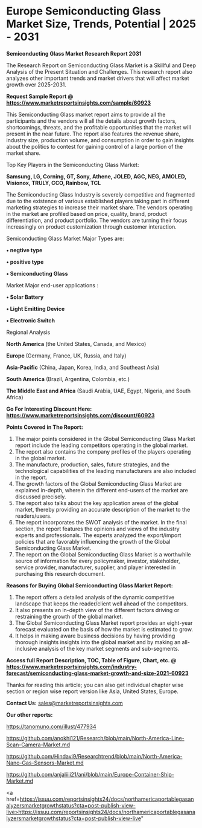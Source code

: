  # Europe Semiconducting Glass Market Size, Trends, Potential | 2025 - 2031

<strong>Semiconducting Glass Market Research Report 2031</strong>

The Research Report on Semiconducting Glass Market is a Skillful and Deep Analysis of the Present Situation and Challenges. This research report also analyzes other important trends and market drivers that will affect market growth over 2025-2031.

<strong>Request Sample Report @ <a href=https://www.marketreportsinsights.com/sample/60923>https://www.marketreportsinsights.com/sample/60923</a></strong>

This Semiconducting Glass market report aims to provide all the participants and the vendors will all the details about growth factors, shortcomings, threats, and the profitable opportunities that the market will present in the near future. The report also features the revenue share, industry size, production volume, and consumption in order to gain insights about the politics to contest for gaining control of a large portion of the market share.

Top Key Players in the Semiconducting Glass Market:

<strong>Samsung, LG, Corning, GT, Sony, Athene, JOLED, AGC, NEG, AMOLED, Visionox, TRULY, CCO, Rainbow, TCL</strong>

The Semiconducting Glass Industry is severely competitive and fragmented due to the existence of various established players taking part in different marketing strategies to increase their market share. The vendors operating in the market are profiled based on price, quality, brand, product differentiation, and product portfolio. The vendors are turning their focus increasingly on product customization through customer interaction.

Semiconducting Glass Market Major Types are:

<strong>• negtive type

• positive type

• Semiconducting Glass</strong>

Market Major end-user applications :

<strong>• Solar Battery

• Light Emitting Device

• Electronic Switch</strong>

Regional Analysis

</u><strong><b>North America</b></strong> (the United States, Canada, and Mexico)

<strong><b>Europe </b></strong>(Germany, France, UK, Russia, and Italy)

<strong><b>Asia-Pacific</b></strong> (China, Japan, Korea, India, and Southeast Asia)

<strong><b>South America</b></strong> (Brazil, Argentina, Colombia, etc.)

<strong><b>The Middle East and Africa</b></strong> (Saudi Arabia, UAE, Egypt, Nigeria, and South Africa)

<strong>Go For Interesting Discount Here: <a href=https://www.marketreportsinsights.com/discount/60923>https://www.marketreportsinsights.com/discount/60923</a></strong>

<strong>Points Covered in The Report:</strong>
<ol>
  <li>The major points considered in the Global Semiconducting Glass Market report include the leading competitors operating in the global market.</li>
  <li>The report also contains the company profiles of the players operating in the global market.</li>
  <li>The manufacture, production, sales, future strategies, and the technological capabilities of the leading manufacturers are also included in the report.</li>
  <li>The growth factors of the Global Semiconducting Glass Market are explained in-depth, wherein the different end-users of the market are discussed precisely.</li>
  <li>The report also talks about the key application areas of the global market, thereby providing an accurate description of the market to the readers/users.</li>
  <li>The report incorporates the SWOT analysis of the market. In the final section, the report features the opinions and views of the industry experts and professionals. The experts analyzed the export/import policies that are favorably influencing the growth of the Global Semiconducting Glass Market.</li>
  <li>The report on the Global Semiconducting Glass Market is a worthwhile source of information for every policymaker, investor, stakeholder, service provider, manufacturer, supplier, and player interested in purchasing this research document.</li>
</ol>
<strong>Reasons for Buying Global Semiconducting Glass Market Report:</strong>

<ol>
  <li>The report offers a detailed analysis of the dynamic competitive landscape that keeps the reader/client well ahead of the competitors.</li>
  <li>It also presents an in-depth view of the different factors driving or restraining the growth of the global market.</li>
  <li>The Global Semiconducting Glass Market report provides an eight-year forecast evaluated on the basis of how the market is estimated to grow.</li>
  <li>It helps in making aware business decisions by having providing thorough insights insights into the global market and by making an all-inclusive analysis of the key market segments and sub-segments.</li>
</ol>
<strong>Access full Report Description, TOC, Table of Figure, Chart, etc. @ <a href=https://www.marketreportsinsights.com/industry-forecast/semiconducting-glass-market-growth-and-size-2021-60923>https://www.marketreportsinsights.com/industry-forecast/semiconducting-glass-market-growth-and-size-2021-60923</a></strong>


Thanks for reading this article; you can also get individual chapter wise section or region wise report version like Asia, United States, Europe.

<strong>Contact Us:</strong>
sales@marketreportsinsights.com

<strong>Our other reports:</strong>

<a href=https://tanomuno.com/illust/477934>https://tanomuno.com/illust/477934</a>

<a href=https://github.com/anokhi121/Research/blob/main/North-America-Line-Scan-Camera-Market.md>https://github.com/anokhi121/Research/blob/main/North-America-Line-Scan-Camera-Market.md</a>

<a href=https://github.com/Hindavi9/Researchtrend/blob/main/North-America-Nano-Gas-Sensors-Market.md>https://github.com/Hindavi9/Researchtrend/blob/main/North-America-Nano-Gas-Sensors-Market.md</a>

<a href=https://github.com/anjaliiii21/ani/blob/main/Europe-Container-Ship-Market.md>https://github.com/anjaliiii21/ani/blob/main/Europe-Container-Ship-Market.md</a>

<a href=https://issuu.com/reportsinsights24/docs/northamericaportablegasanalyzersmarketgrowthstatus?cta=post-publish-view-live>https://issuu.com/reportsinsights24/docs/northamericaportablegasanalyzersmarketgrowthstatus?cta=post-publish-view-live</a>"
